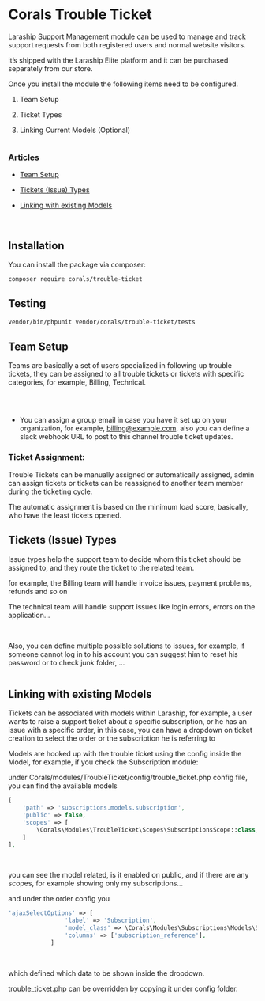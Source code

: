# Corals Trouble Ticket

Laraship Support Management module can be used to manage and track support requests from both registered users and normal website visitors.

it’s shipped with the Laraship Elite platform and it can be purchased separately from our store.

Once you install the module the following items need to be configured.

1. Team Setup

2. Ticket Types

3. Linking Current Models (Optional)

<p><img src="https://www.laraship.com/wp-content/uploads/2020/08/laravel-trouble-ticket-module-1024x553.png" alt=""></p>

### Articles
- [Team Setup](#team-setup)

- [Tickets (Issue) Types](#tickets-(Issue)-types)

- [Linking with existing Models](#linking-with-existing-models)

<p>&nbsp;</p>

## Installation

You can install the package via composer:

```bash
composer require corals/trouble-ticket
```

## Testing

```bash
vendor/bin/phpunit vendor/corals/trouble-ticket/tests 
```


## Team Setup
Teams are basically a set of users specialized in following up trouble tickets, they can be assigned to all trouble tickets or tickets with specific categories, for example, Billing, Technical.

<p><img src="https://www.laraship.com/wp-content/uploads/2020/08/laravel-support-team-management-1-1024x308.png" alt=""></p>
<p>&nbsp;</p>

- You can assign a group email in case you have it set up on your organization, for example, billing@example.com. also you can define a slack webhook URL to post to this channel trouble ticket updates.

### Ticket Assignment:
Trouble Tickets can be manually assigned or automatically assigned, admin can assign tickets or tickets can be reassigned to another team member during the ticketing cycle.

The automatic assignment is based on the minimum load score, basically, who have the least tickets opened.


## Tickets (Issue) Types
Issue types help the support team to decide whom this ticket should be assigned to, and they route the ticket to the related team.

for example, the Billing team will handle invoice issues, payment problems, refunds and so on

The technical team will handle support issues like login errors, errors on the application…

 <p>&nbsp;</p>

Also, you can define multiple possible solutions to issues, for example, if someone cannot log in to his account you can suggest him to reset his password or to check junk folder, …

<p><img src="https://www.laraship.com/wp-content/uploads/2020/08/laravel-support-issue-type-management-1024x312.png" alt=""></p>


## Linking with existing Models
Tickets can be associated with models within Laraship, for example, a user wants to raise a support ticket about a specific subscription, or he has an issue with a specific order, in this case, you can have a dropdown on ticket creation to select the order or the subscription he is referring to

Models are hooked up with the trouble ticket using the config inside the Model, for example, if you check the Subscription module:

under Corals/modules/TroubleTicket/config/trouble_ticket.php config file, you can find the available models

```php
[
    'path' => 'subscriptions.models.subscription',
    'public' => false,
    'scopes' => [
        \Corals\Modules\TroubleTicket\Scopes\SubscriptionsScope::class,
    ]
],
```
<p>&nbsp;</p>

you can see the model related, is it enabled on public, and if there are any scopes, for example showing only my subscriptions…

and under the order config you

```php
'ajaxSelectOptions' => [
                'label' => 'Subscription',
                'model_class' => \Corals\Modules\Subscriptions\Models\Subscription::class,
                'columns' => ['subscription_reference'],
            ]
```

<p>&nbsp;</p>
which defined which data to be shown inside the dropdown.

trouble_ticket.php can be overridden by copying it under config folder.
